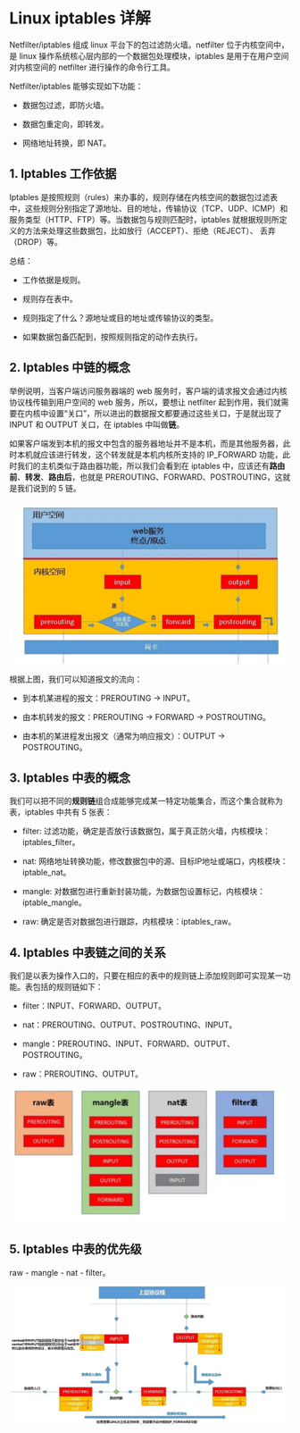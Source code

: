 # Linux iptables 详解

Netfilter/iptables 组成 linux 平台下的包过滤防火墙。netfilter 位于内核空间中，是 linux 操作系统核心层内部的一个数据包处理模块，iptables 是用于在用户空间对内核空间的 netfilter 进行操作的命令行工具。

Netfilter/iptables 能够实现如下功能：

- 数据包过滤，即防火墙。

- 数据包重定向，即转发。

- 网络地址转换，即 NAT。

## 1. Iptables 工作依据

Iptables 是按照规则（rules）来办事的，规则存储在内核空间的数据包过滤表中，这些规则分别指定了源地址、目的地址，传输协议（TCP、UDP、ICMP）和服务类型（HTTP、FTP）等。当数据包与规则匹配时，iptables 就根据规则所定义的方法来处理这些数据包，比如放行（ACCEPT）、拒绝（REJECT）、 丢弃（DROP）等。

总结：

- 工作依据是规则。

- 规则存在表中。

- 规则指定了什么？源地址或目的地址或传输协议的类型。

- 如果数据包备匹配到，按照规则指定的动作去执行。

## 2. Iptables 中链的概念

举例说明，当客户端访问服务器端的 web 服务时，客户端的请求报文会通过内核协议栈传输到用户空间的 web 服务，所以，要想让 netfilter 起到作用，我们就需要在内核中设置“关口”，所以进出的数据报文都要通过这些关口，于是就出现了 INPUT 和 OUTPUT 关口，在 iptables 中叫做**链**。

如果客户端发到本机的报文中包含的服务器地址并不是本机，而是其他服务器，此时本机就应该进行转发，这个转发就是本机内核所支持的 IP_FORWARD 功能，此时我们的主机类似于路由器功能，所以我们会看到在 iptables 中，应该还有**路由前**、**转发**、**路由后**，也就是 PREROUTING、FORWARD、POSTROUTING，这就是我们说到的 5 链。

![image](./20220119_01_pic_001.jpg)
 
根据上图，我们可以知道报文的流向：

- 到本机某进程的报文：PREROUTING -> INPUT。

- 由本机转发的报文：PREROUTING -> FORWARD -> POSTROUTING。

- 由本机的某进程发出报文（通常为响应报文）：OUTPUT -> POSTROUTING。

## 3. Iptables 中表的概念

我们可以把不同的**规则链**组合成能够完成某一特定功能集合，而这个集合就称为表，iptables 中共有 5 张表：

- filter: 过滤功能，确定是否放行该数据包，属于真正防火墙，内核模块：iptables_filter。

- nat: 网络地址转换功能，修改数据包中的源、目标IP地址或端口，内核模块：iptable_nat。

- mangle: 对数据包进行重新封装功能，为数据包设置标记，内核模块：iptable_mangle。

- raw: 确定是否对数据包进行跟踪，内核模块：iptables_raw。
　　

## 4. Iptables 中表链之间的关系

我们是以表为操作入口的，只要在相应的表中的规则链上添加规则即可实现某一功能。表包括的规则链如下：

- filter：INPUT、FORWARD、OUTPUT。

- nat：PREROUTING、OUTPUT、POSTROUTING、INPUT。

- mangle：PREROUTING、INPUT、FORWARD、OUTPUT、POSTROUTING。

- raw：PREROUTING、OUTPUT。

![image](./20220119_01_pic_002.jpg)

## 5. Iptables 中表的优先级

raw - mangle - nat - filter。

![image](./20220119_01_pic_003.jpg)
